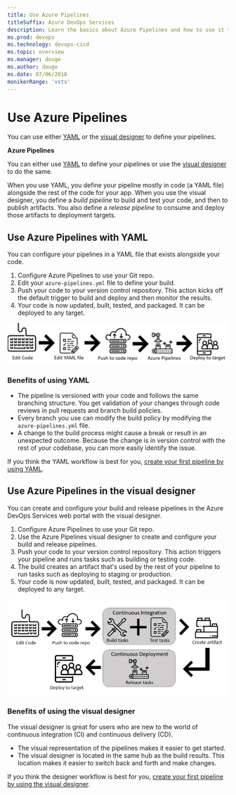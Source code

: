 ```yaml
---
title: Use Azure Pipelines
titleSuffix: Azure DevOps Services
description: Learn the basics about Azure Pipelines and how to use it to automatically build and release code.
ms.prod: devops
ms.technology: devops-cicd
ms.topic: overview
ms.manager: douge
ms.author: douge
ms.date: 07/06/2018
monikerRange: 'vsts'
---
```

# Use Azure Pipelines

You can use either [YAML](../get-started-yaml.md) or the [visual designer](../get-started-designer.md) to define your pipelines. 

**Azure Pipelines**

You can either use [YAML](../get-started-yaml.md) to define your pipelines or use the [visual designer](../get-started-designer.md) to do the same. 

When you use YAML, you define your pipeline mostly in code (a YAML file) alongside the rest of the code for your app. 
When you use the visual designer, you define a *build pipeline* to build and test your code, and then to publish artifacts. You also define a *release pipeline* to consume and deploy those artifacts to deployment targets.

## Use Azure Pipelines with YAML

You can configure your pipelines in a YAML file that exists alongside your code.

1. Configure Azure Pipelines to use your Git repo.
2. Edit your `azure-pipelines.yml` file to define your build.
3. Push your code to your version control repository. This action kicks off the default trigger to build and deploy and then monitor the results.
4. Your code is now updated, built, tested, and packaged. It can be deployed to any target.

![Pipelines YAML intro image ](../_img/pipelines-image-yaml.png)

### Benefits of using YAML

* The pipeline is versioned with your code and follows the same branching structure. You get validation of your changes through code reviews in pull requests and branch build policies.
* Every branch you use can modify the build policy by modifying the `azure-pipelines.yml` file.
* A change to the build process might cause a break or result in an unexpected outcome. Because the change is in version control with the rest of your codebase, you can more easily identify the issue.

If you think the YAML workflow is best for you, [create your first pipeline by using YAML](../get-started-yaml.md).

## Use Azure Pipelines in the visual designer

You can create and configure your build and release pipelines in the Azure DevOps Services web portal with the visual designer. 

1. Configure Azure Pipelines to use your Git repo.
2. Use the Azure Pipelines visual designer to create and configure your build and release pipelines.
3. Push your code to your version control repository. This action triggers your pipeline and runs tasks such as building or testing code.
5. The build creates an artifact that's used by the rest of your pipeline to run tasks such as deploying to staging or production.
6. Your code is now updated, built, tested, and packaged. It can be deployed to any target.

![Pipelines designer intro image](../_img/pipelines-image-designer.png)

     
### Benefits of using the visual designer

The visual designer is great for users who are new to the world of continuous integration (CI) and continuous delivery (CD).

* The visual representation of the pipelines makes it easier to get started. 
* The visual designer is located in the same hub as the build results. This location makes it easier to switch back and forth and make changes.

If you think the designer workflow is best for you, [create your first pipeline by using the visual designer](../get-started-designer.md).

